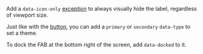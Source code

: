 Add a `data-icon-only` [exception](https://cube.fyi/exception.html) to always visually hide the label, regardless of viewport size.

Just like with the [button](/design-system/component/button), you can add a `primary` or `secondary` `data-type` to set a theme.

To dock the FAB at the bottom right of the screen, add `data-docked` to it.
